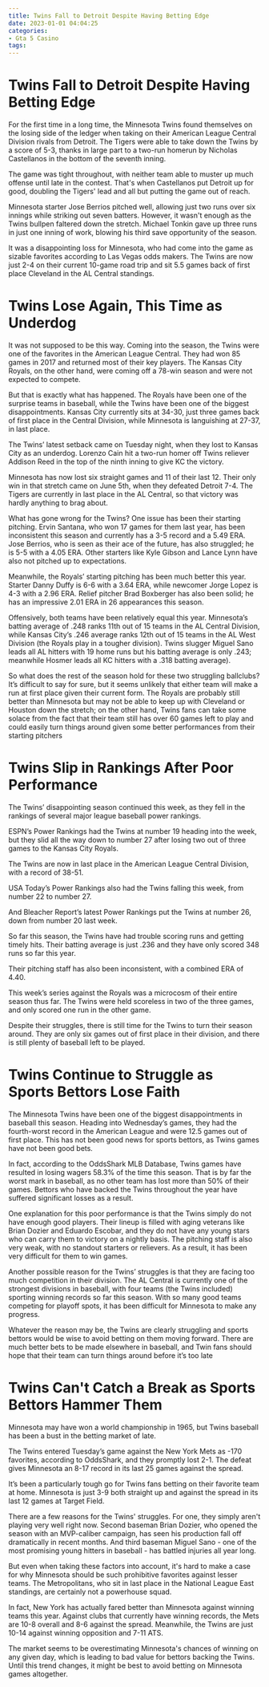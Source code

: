 ```yaml
---
title: Twins Fall to Detroit Despite Having Betting Edge
date: 2023-01-01 04:04:25
categories:
- Gta 5 Casino
tags:
---
```



#  Twins Fall to Detroit Despite Having Betting Edge

For the first time in a long time, the Minnesota Twins found themselves on the losing side of the ledger when taking on their American League Central Division rivals from Detroit. The Tigers were able to take down the Twins by a score of 5-3, thanks in large part to a two-run homerun by Nicholas Castellanos in the bottom of the seventh inning.

The game was tight throughout, with neither team able to muster up much offense until late in the contest. That's when Castellanos put Detroit up for good, doubling the Tigers' lead and all but putting the game out of reach.

Minnesota starter Jose Berrios pitched well, allowing just two runs over six innings while striking out seven batters. However, it wasn't enough as the Twins bullpen faltered down the stretch. Michael Tonkin gave up three runs in just one inning of work, blowing his third save opportunity of the season.

It was a disappointing loss for Minnesota, who had come into the game as sizable favorites according to Las Vegas odds makers. The Twins are now just 2-4 on their current 10-game road trip and sit 5.5 games back of first place Cleveland in the AL Central standings.

#  Twins Lose Again, This Time as Underdog

It was not supposed to be this way. Coming into the season, the Twins were one of the favorites in the American League Central. They had won 85 games in 2017 and returned most of their key players. The Kansas City Royals, on the other hand, were coming off a 78-win season and were not expected to compete.

But that is exactly what has happened. The Royals have been one of the surprise teams in baseball, while the Twins have been one of the biggest disappointments. Kansas City currently sits at 34-30, just three games back of first place in the Central Division, while Minnesota is languishing at 27-37, in last place.

The Twins’ latest setback came on Tuesday night, when they lost to Kansas City as an underdog. Lorenzo Cain hit a two-run homer off Twins reliever Addison Reed in the top of the ninth inning to give KC the victory.

Minnesota has now lost six straight games and 11 of their last 12. Their only win in that stretch came on June 5th, when they defeated Detroit 7-4. The Tigers are currently in last place in the AL Central, so that victory was hardly anything to brag about.

What has gone wrong for the Twins? One issue has been their starting pitching. Ervin Santana, who won 17 games for them last year, has been inconsistent this season and currently has a 3-5 record and a 5.49 ERA. Jose Berrios, who is seen as their ace of the future, has also struggled; he is 5-5 with a 4.05 ERA. Other starters like Kyle Gibson and Lance Lynn have also not pitched up to expectations.

Meanwhile, the Royals’ starting pitching has been much better this year. Starter Danny Duffy is 6-6 with a 3.64 ERA, while newcomer Jorge Lopez is 4-3 with a 2.96 ERA. Relief pitcher Brad Boxberger has also been solid; he has an impressive 2.01 ERA in 26 appearances this season.

Offensively, both teams have been relatively equal this year. Minnesota’s batting average of .248 ranks 11th out of 15 teams in the AL Central Division, while Kansas City’s .246 average ranks 12th out of 15 teams in the AL West Division (the Royals play in a tougher division). Twins slugger Miguel Sano leads all AL hitters with 19 home runs but his batting average is only .243; meanwhile Hosmer leads all KC hitters with a .318 batting average).

So what does the rest of the season hold for these two struggling ballclubs? It’s difficult to say for sure, but it seems unlikely that either team will make a run at first place given their current form. The Royals are probably still better than Minnesota but may not be able to keep up with Cleveland or Houston down the stretch; on the other hand, Twins fans can take some solace from the fact that their team still has over 60 games left to play and could easily turn things around given some better performances from their starting pitchers

#  Twins Slip in Rankings After Poor Performance

The Twins’ disappointing season continued this week, as they fell in the rankings of several major league baseball power rankings.

ESPN’s Power Rankings had the Twins at number 19 heading into the week, but they slid all the way down to number 27 after losing two out of three games to the Kansas City Royals.

The Twins are now in last place in the American League Central Division, with a record of 38-51.

USA Today’s Power Rankings also had the Twins falling this week, from number 22 to number 27.

And Bleacher Report’s latest Power Rankings put the Twins at number 26, down from number 20 last week.

So far this season, the Twins have had trouble scoring runs and getting timely hits. Their batting average is just .236 and they have only scored 348 runs so far this year.

Their pitching staff has also been inconsistent, with a combined ERA of 4.40.

This week’s series against the Royals was a microcosm of their entire season thus far. The Twins were held scoreless in two of the three games, and only scored one run in the other game.

Despite their struggles, there is still time for the Twins to turn their season around. They are only six games out of first place in their division, and there is still plenty of baseball left to be played.

#  Twins Continue to Struggle as Sports Bettors Lose Faith

The Minnesota Twins have been one of the biggest disappointments in baseball this season. Heading into Wednesday’s games, they had the fourth-worst record in the American League and were 12.5 games out of first place. This has not been good news for sports bettors, as Twins games have not been good bets.

In fact, according to the OddsShark MLB Database, Twins games have resulted in losing wagers 58.3% of the time this season. That is by far the worst mark in baseball, as no other team has lost more than 50% of their games. Bettors who have backed the Twins throughout the year have suffered significant losses as a result.

One explanation for this poor performance is that the Twins simply do not have enough good players. Their lineup is filled with aging veterans like Brian Dozier and Eduardo Escobar, and they do not have any young stars who can carry them to victory on a nightly basis. The pitching staff is also very weak, with no standout starters or relievers. As a result, it has been very difficult for them to win games.

Another possible reason for the Twins’ struggles is that they are facing too much competition in their division. The AL Central is currently one of the strongest divisions in baseball, with four teams (the Twins included) sporting winning records so far this season. With so many good teams competing for playoff spots, it has been difficult for Minnesota to make any progress.

Whatever the reason may be, the Twins are clearly struggling and sports bettors would be wise to avoid betting on them moving forward. There are much better bets to be made elsewhere in baseball, and Twin fans should hope that their team can turn things around before it’s too late

#  Twins Can't Catch a Break as Sports Bettors Hammer Them

Minnesota may have won a world championship in 1965, but Twins baseball has been a bust in the betting market of late.

The Twins entered Tuesday’s game against the New York Mets as -170 favorites, according to OddsShark, and they promptly lost 2-1. The defeat gives Minnesota an 8-17 record in its last 25 games against the spread.

It’s been a particularly tough go for Twins fans betting on their favorite team at home. Minnesota is just 3-9 both straight up and against the spread in its last 12 games at Target Field.

There are a few reasons for the Twins' struggles. For one, they simply aren't playing very well right now. Second baseman Brian Dozier, who opened the season with an MVP-caliber campaign, has seen his production fall off dramatically in recent months. And third baseman Miguel Sano - one of the most promising young hitters in baseball - has battled injuries all year long.

But even when taking these factors into account, it's hard to make a case for why Minnesota should be such prohibitive favorites against lesser teams. The Metropolitans, who sit in last place in the National League East standings, are certainly not a powerhouse squad.

In fact, New York has actually fared better than Minnesota against winning teams this year. Against clubs that currently have winning records, the Mets are 10-8 overall and 8-6 against the spread. Meanwhile, the Twins are just 10-14 against winning opposition and 7-11 ATS.

The market seems to be overestimating Minnesota's chances of winning on any given day, which is leading to bad value for bettors backing the Twins. Until this trend changes, it might be best to avoid betting on Minnesota games altogether.